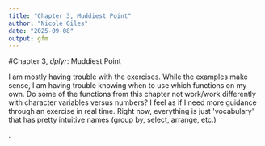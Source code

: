 ```yaml
---
title: "Chapter 3, Muddiest Point"
author: "Nicole Giles"
date: "2025-09-08"
output: gfm
---
```


#Chapter 3, *dplyr*: Muddiest Point

I am mostly having trouble with the exercises. While the examples make sense, I am having trouble knowing when to use which functions on my own. Do some of the functions from this chapter not work/work differently with character variables versus numbers? I feel as if I need more guidance through an exercise in real time. Right now, everything is just 'vocabulary' that has pretty intuitive names (group by, select, arrange, etc.)

.







